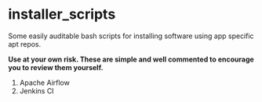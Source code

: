 # installer_scripts
Some easily auditable bash scripts for installing software using app specific apt repos.

**Use at your own risk.  These are simple and well commented to encourage you to review them yourself.**

1. Apache Airflow
2. Jenkins CI


